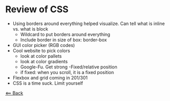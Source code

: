 # Review of CSS

- Using borders around everything helped visualize. Can tell what is inline vs. what is block
    - Wildcard to put borders around everything
    - Include border in size of box: border-box
- GUI color picker (RGB codes)
- Cool website to pick colors
    - look at color pallets
    - look at color gradients
    - Google-Fu. Get strong
-Fixed/relative position
    - if fixed: when you scroll, it is a fixed position
- Flexbox and grid coming in 201/301
- CSS is a time suck. Limit yourself

[<== Back](README.md)